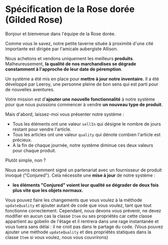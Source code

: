 # Spécification de la Rose dorée (Gilded Rose)

Bonjour et bienvenue dans l'équipe de la Rose dorée.

Comme vous le savez, notre petite taverne située à proximité d'une cité importante est dirigée par l'amicale aubergiste Allison.

Nous achetons et vendons uniquement les meilleurs **produits**.
Malheureusement, **la qualité de nos marchandises se dégrade constamment à l'approche de leur date de péremption**.

Un système a été mis en place pour **mettre à jour notre inventaire.**
Il a été développé par Leeroy, une personne pleine de bon sens qui est parti pour de nouvelles aventures.

Votre mission est d'**ajouter une nouvelle fonctionnalité** à notre système pour que nous puissions commencer à vendre **un nouveau type de produit**.

Mais d'abord, laissez-moi vous présenter notre système :

- Tous les éléments ont une valeur `sellIn` qui désigne le nombre de jours restant pour vendre l'article.
- Tous les articles ont une valeur `quality` qui dénote combien l'article est précieux.
- A la fin de chaque journée, notre système diminue ces deux valeurs pour chaque produit.

Plutôt simple, non ?

Nous avons récemment signé un partenariat avec un fournisseur de produit invoqué ("Conjured").
Cela nécessite une **mise à jour** de notre système :

- **les éléments "Conjured" voient leur qualité se dégrader de deux fois plus vite que les objets normaux.**

Vous pouvez faire les changements que vous voulez à la méthode `updateQuality` et ajouter autant de code que vous voulez, tant que tout fonctionne correctement.
Cependant, nous devons vous prévenir, ne devez modifier en aucun cas la classe `Item` ou ses propriétés car cette classe appartient au gobelin de l'étage et il rentrera dans une rage instantanée et vous tuera sans délai : il ne croit pas dans le partage du code.
(Vous pouvez ajouter une méthode `updateQuality` et des propriétés statiques dans la classe `Item` si vous voulez, nous vous couvrirons)

